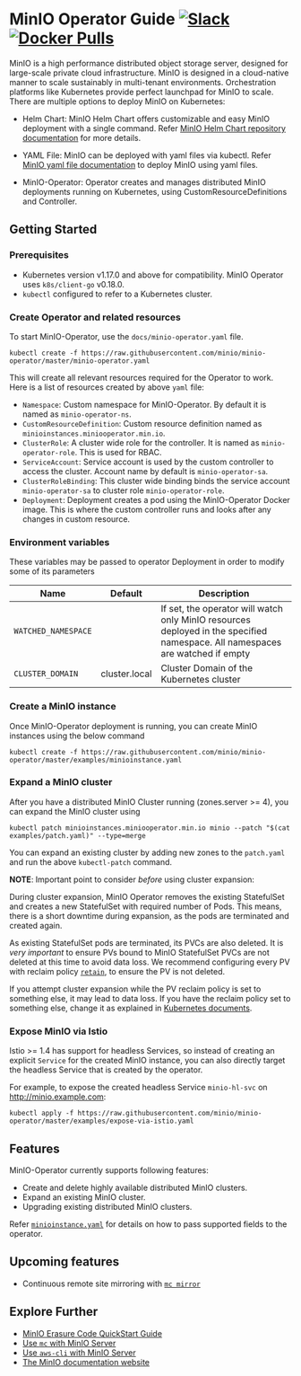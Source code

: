 # MinIO Operator Guide [![Slack](https://slack.min.io/slack?type=svg)](https://slack.min.io) [![Docker Pulls](https://img.shields.io/docker/pulls/minio/k8s-operator.svg?maxAge=604800)](https://hub.docker.com/r/minio/k8s-operator)

MinIO is a high performance distributed object storage server, designed for large-scale private cloud infrastructure. MinIO is designed in a cloud-native manner to scale sustainably in multi-tenant environments. Orchestration platforms like Kubernetes provide perfect launchpad for MinIO to scale. There are multiple options to deploy MinIO on Kubernetes:

- Helm Chart: MinIO Helm Chart offers customizable and easy MinIO deployment with a single command. Refer [MinIO Helm Chart repository documentation](https://github.com/helm/charts/tree/master/stable/minio) for more details.

- YAML File: MinIO can be deployed with yaml files via kubectl. Refer [MinIO yaml file documentation](https://docs.min.io/docs/deploy-minio-on-kubernetes.html) to deploy MinIO using yaml files.

- MinIO-Operator: Operator creates and manages distributed MinIO deployments running on Kubernetes, using CustomResourceDefinitions and Controller.

## Getting Started

### Prerequisites

- Kubernetes version v1.17.0 and above for compatibility. MinIO Operator uses `k8s/client-go` v0.18.0.
- `kubectl` configured to refer to a Kubernetes cluster.

### Create Operator and related resources

To start MinIO-Operator, use the `docs/minio-operator.yaml` file.

```
kubectl create -f https://raw.githubusercontent.com/minio/minio-operator/master/minio-operator.yaml
```

This will create all relevant resources required for the Operator to work. Here is a list of resources created by above `yaml` file:

- `Namespace`: Custom namespace for MinIO-Operator. By default it is named as `minio-operator-ns`.
- `CustomResourceDefinition`: Custom resource definition named as `minioinstances.miniooperator.min.io`.
- `ClusterRole`: A cluster wide role for the controller. It is named as `minio-operator-role`. This is used for RBAC.
- `ServiceAccount`: Service account is used by the custom controller to access the cluster. Account name by default is `minio-operator-sa`.
- `ClusterRoleBinding`: This cluster wide binding binds the service account `minio-operator-sa` to cluster role `minio-operator-role`.
- `Deployment`: Deployment creates a pod using the MinIO-Operator Docker image. This is where the custom controller runs and looks after any changes in custom resource.

### Environment variables

These variables may be passed to operator Deployment in order to modify some of its parameters

| Name                | Default | Description                                                                                                                   |
| ---                 | ---     | ---                                                                                                                           |
| `WATCHED_NAMESPACE` |         | If set, the operator will watch only MinIO resources deployed in the specified namespace. All namespaces are watched if empty |
| `CLUSTER_DOMAIN`    | cluster.local | Cluster Domain of the Kubernetes cluster |

### Create a MinIO instance

Once MinIO-Operator deployment is running, you can create MinIO instances using the below command

```
kubectl create -f https://raw.githubusercontent.com/minio/minio-operator/master/examples/minioinstance.yaml
```

### Expand a MinIO cluster

After you have a distributed MinIO Cluster running (zones.server >= 4), you can expand the MinIO cluster using

```
kubectl patch minioinstances.miniooperator.min.io minio --patch "$(cat examples/patch.yaml)" --type=merge
```

You can expand an existing cluster by adding new zones to the `patch.yaml` and run the above `kubectl-patch` command.

**NOTE**: Important point to consider _before_ using cluster expansion:

During cluster expansion, MinIO Operator removes the existing StatefulSet and creates a new StatefulSet with required number of Pods. This means, there is a short downtime during expansion, as the pods are terminated and created again.

As existing StatefulSet pods are terminated, its PVCs are also deleted. It is _very important_ to ensure PVs bound to MinIO StatefulSet PVCs are not deleted at this time to avoid data loss. We recommend configuring every PV with reclaim policy [`retain`](https://kubernetes.io/docs/concepts/storage/persistent-volumes/#retain), to ensure the PV is not deleted.

If you attempt cluster expansion while the PV reclaim policy is set to something else, it may lead to data loss. If you have the reclaim policy set to something else, change it as explained in [Kubernetes documents](https://kubernetes.io/docs/tasks/administer-cluster/change-pv-reclaim-policy/).

### Expose MinIO via Istio

Istio >= 1.4 has support for headless Services, so instead of creating an explicit `Service` for the created MinIO instance, you can also directly target the headless Service that is created by the operator.

For example, to expose the created headless Service `minio-hl-svc` on http://minio.example.com:

```
kubectl apply -f https://raw.githubusercontent.com/minio/minio-operator/master/examples/expose-via-istio.yaml
```

## Features

MinIO-Operator currently supports following features:

- Create and delete highly available distributed MinIO clusters.
- Expand an existing MinIO cluster.
- Upgrading existing distributed MinIO clusters.

Refer [`minioinstance.yaml`](https://raw.githubusercontent.com/minio/minio-operator/master/examples/minioinstance.yaml) for details on how to pass supported fields to the operator.

## Upcoming features

- Continuous remote site mirroring with [`mc mirror`](https://docs.minio.io/docs/minio-client-complete-guide.html#mirror)

## Explore Further

- [MinIO Erasure Code QuickStart Guide](https://docs.min.io/docs/minio-erasure-code-quickstart-guide)
- [Use `mc` with MinIO Server](https://docs.min.io/docs/minio-client-quickstart-guide)
- [Use `aws-cli` with MinIO Server](https://docs.min.io/docs/aws-cli-with-minio)
- [The MinIO documentation website](https://docs.min.io)
